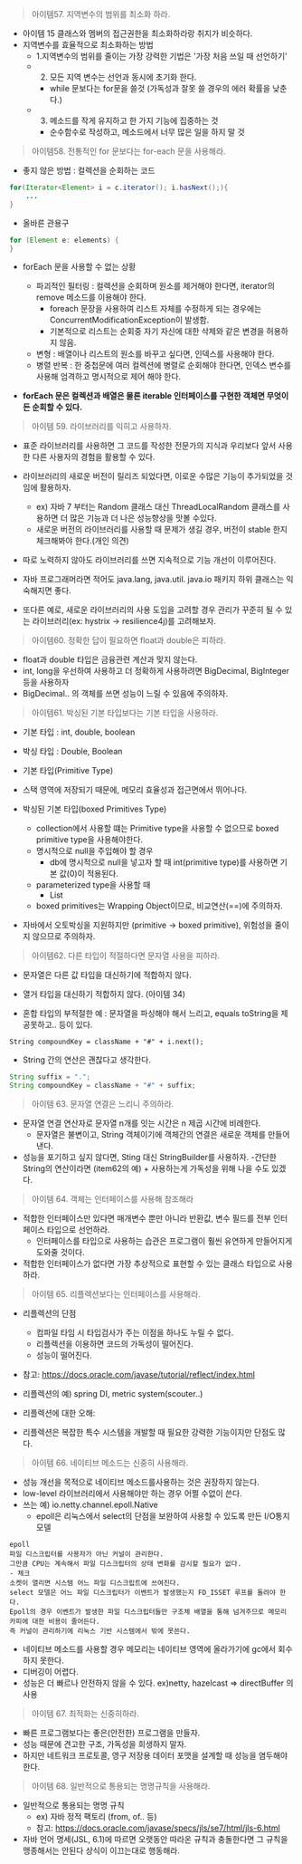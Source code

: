 > 아이템57. 지역변수의 범위를 최소화 하라.

- 아이템 15 클래스와 멤버의 접근권한을 최소화하라랑 취지가 비슷하다.
- 지역변수를 효율적으로 최소화하는 방법
    + 1.지역변수의 범위를 줄이는 가장 강력한 기법은 '가장 처음 쓰일 때 선언하기'
    + 2. 모든 지역 변수는 선언과 동시에 초기화 한다.
        - while 문보다는 for문을 쓸것 (가독성과 잘못 쓸 경우의 에러 확률을 낮춘다.)
    + 3. 메소드를 작게 유지하고 한 가지 기능에 집중하는 것
        - 순수함수로 작성하고, 메소드에서 너무 많은 일을 하지 말 것
        
> 아이템58. 전통적인 for 문보다는 for-each 문을 사용해라.
- 좋지 않은 방법 : 컬렉션을 순회하는 코드
```java
for(Iterator<Element> i = c.iterator(); i.hasNext();){
    ...
}
```
- 올바른 관용구
```java
for (Element e: elements) {
}
```

- forEach 문을 사용할 수 없는 상황
    + 파괴적인 필터링 : 컬렉션을 순회하며 원소를 제거해야 한다면, iterator의 remove 메소드를 이용해야 한다.
        - foreach 문장을 사용하여 리스트 자체를 수정하게 되는 경우에는 ConcurrentModificationException이 발생함.
        - 기본적으로 리스트는 순회중 자기 자신에 대한 삭제와 같은 변경을 허용하지 않음.
    + 변형 : 배열이나 리스트의 원소를 바꾸고 싶다면, 인덱스를 사용해야 한다.
    + 병렬 반복 : 한 중첩문에 여러 컬렉션에 병렬로 순회해야 한다면, 인덱스 변수를 사용해 엄격하고 명시적으로 제어 해야 한다.

- **forEach 문은 컬렉션과 배열은 물론 iterable 인터페이스를 구현한 객체면 무엇이든 순회할 수 있다.**

> 아이템 59. 라이브러리를 익히고 사용하자.

- 표준 라이브러리를 사용하면 그 코드를 작성한 전문가의 지식과 우리보다 앞서 사용한 다른 사용자의 경험을 활용할 수 있다.
- 라이브러리의 새로운 버전이 릴리즈 되었다면, 이로운 수많은 기능이 추가되었을 것임에 활용하자.  
    + ex) 자바 7 부터는 Random 클래스 대신 ThreadLocalRandom 클래스를 사용하면 더 많은 기능과 더 나은 성능향상을 맛볼 수있다.
    + 새로운 버전의 라이브러리를 사용할 때 문제가 생길 경우, 버전이 stable 한지 체크해봐야 한다.(개인 의견)
    
- 따로 노력하지 않아도 라이브러리를 쓰면 지속적으로 기능 개선이 이루어진다.
- 자바 프로그래머라면 적어도 java.lang, java.util. java.io 패키지 하위 클래스는 익숙해지면 좋다.

- 또다른 예로, 새로운 라이브러리의 사용 도입을 고려할 경우 관리가 꾸준히 될 수 있는 라이브러리(ex: hystrix -> resilience4j)를 고려해보자.

> 아이템60. 정확한 답이 필요하면 float과 double은 피하라.
- float과 double 타입은 금융관련 계산과 맞지 않는다.
- int, long을 우선하여 사용하고 더 정확하게 사용하려면 BigDecimal, BigInteger 등을 사용하자
- BigDecimal.. 의 객체를 쓰면 성능이 느릴 수 있음에 주의하자.

> 아이템61. 박싱된 기본 타입보다는 기본 타입을 사용하라.
- 기본 타입 : int, double, boolean
- 박싱 타입 : Double, Boolean

- 기본 타입(Primitive Type)
- 스택 영역에 저장되기 때문에, 메모리 효율성과 접근면에서 뛰어나다.

- 박싱된 기본 타입(boxed Primitives Type)
    + collection에서 사용할 떄는 Primitive type을 사용할 수 없으므로 boxed primitive type을 사용해야한다.
    + 명시적으로 null을 주입해야 할 경우
       + db에 명시적으로 null을 넣고자 할 때 int(primitive type)를 사용하면 기본 값(0)이 적용된다. 
    + parameterized type을 사용할 때
       + List<Long>
    + boxed primitives는 Wrapping Object이므로, 비교연산(==)에 주의하자.
    
- 자바에서 오토박싱을 지원하지만 (primitive -> boxed primitive), 위험성을 줄이지 않으므로 주의하자.

> 아이템62. 다른 타입이 적절하다면 문자열 사용을 피하라.
- 문자열은 다른 값 타입을 대신하기에 적합하지 않다.
- 열거 타입을 대신하기 적합하지 않다. (아이템 34)

- 혼합 타입의 부적절한 예 : 문자열을 파싱해야 해서 느리고, equals toString을 제공못하고.. 등이 있다.
```
String compoundKey = className + "#" + i.next();
```
- String 간의 연산은 괜찮다고 생각한다.
```java
String suffix = ".";
String compoundKey = className + "#" + suffix; 
```

> 아이템 63. 문자열 연결은 느리니 주의하라.
- 문자열 연결 연산자로 문자열 n개를 잇는 시간은 n 제곱 시간에 비례한다.
    + 문자열은 불변이고, String 객체이기에 객체간의 연결은 새로운 객체를 만들어낸다.
- 성능을 포기하고 싶지 않다면, Sting 대신 StringBuilder를 사용하자.
-간단한 String의 연산이라면 (item62의 예) + 사용하는게 가독성을 위해 나을 수도 있겠다.

> 아이템 64. 객체는 인터페이스를 사용해 참조해라

- 적합한 인터페이스만 있다면 매개변수 뿐만 아니라 반환값, 변수 필드를 전부 인터페이스 타입으로 선언하라.
    + 인터페이스를 타입으로 사용하는 습관은 프로그램이 훨씬 유연하게 만들어지게 도와줄 것이다.
- 적합한 인터페이스가 없다면 가장 추상적으로 표현할 수 있는 클래스 타입으로 사용하라.

> 아이템 65. 리플렉션보다는 인터페이스를 사용해라.

- 리플렉션의 단점
    + 컴파일 타임 시 타입검사가 주는 이점을 하나도 누릴 수 없다.
    + 리플렉션을 이용하면 코드의 가독성이 떨어진다.
    + 성능이 떨어진다.
- 참고: https://docs.oracle.com/javase/tutorial/reflect/index.html

- 리플렉션의 예) spring DI, metric system(scouter..)
- 리플렉션에 대한 오해: 
- 리플렉션은 복잡한 특수 시스템을 개발할 때 필요한 강력한 기능이지만 단점도 많다.

> 아이템 66. 네이티브 메소드는 신중히 사용해라.
- 성능 개선을 목적으로 네이티브 메소드를사용하는 것은 권장하지 않는다.
- low-level 라이브러리에서 사용해야만 하는 경우 어쩔 수없이 쓴다.
- 쓰는 예) io.netty.channel.epoll.Native 
    + epoll은 리눅스에서 select의 단점을 보완하여 사용할 수 있도록 만든 I/O통지 모델
```
epoll
파일 디스크립터를 사용자가 아닌 커널이 관리한다.
그만큼 CPU는 계속해서 파일 디스크립터의 상태 변화를 감시할 필요가 없다. 
- 체크
소켓이 열리면 시스템 어느 파일 디스크립트에 쓰여진다.
select 모델은 어느 파일 디스크립터가 이벤트가 발생했는지 FD_ISSET 루프를 돌려야 한다. 
Epoll의 경우 이벤트가 발생한 파일 디스크립터들만 구조체 배열을 통해 넘겨주므로 메모리 카피에 대한 비용이 줄어든다.
즉 커널이 관리하기에 리눅스 기반 시스템에서 밖에 못쓴다.
```    
- 네이티브 메소드를 사용할 경우 메모리는 네이티브 영역에 올라가기에 gc에서 회수 하지 못한다.
- 디버깅이 어렵다.
- 성능은 더 빠르나 안전하지 않을 수 있다. ex)netty, hazelcast => directBuffer 의 사용                                                


> 아이템 67. 최적화는 신중히하라.
- 빠른 프로그램보다는 좋은(안전한) 프로그램을 만들자.
- 성능 때문에 견고한 구조, 가독성을 희생하지 말자.
- 하지만 네트워크 프로토콜, 영구 저장용 데이터 포맷을 설계할 때 성능을 염두해야한다.

> 아이템 68. 일반적으로 통용되는 명명규칙을 사용해라.

- 일반적으로 통용되는 명명 규칙
    - ex) 자바 정적 팩토리 (from, of.. 등)
    - 참고: https://docs.oracle.com/javase/specs/jls/se7/html/jls-6.html
- 자바 언어 명세(JSL, 6.1)에 따르면 오랫동안 따라온 규칙과 충돌한다면 그 규칙을 맹종해서는 안된다 상식이 이끄는대로 행동해라.
    
 